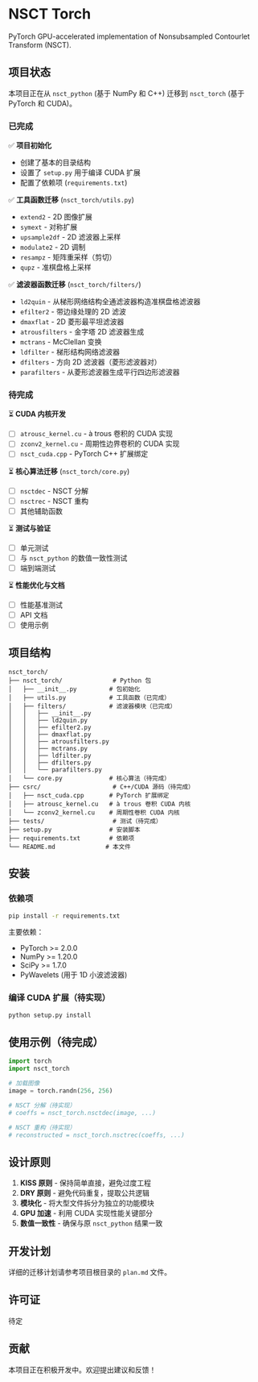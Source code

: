 # NSCT Torch

PyTorch GPU-accelerated implementation of Nonsubsampled Contourlet Transform (NSCT).

## 项目状态

本项目正在从 `nsct_python` (基于 NumPy 和 C++) 迁移到 `nsct_torch` (基于 PyTorch 和 CUDA)。

### 已完成

✅ **项目初始化**
- 创建了基本的目录结构
- 设置了 `setup.py` 用于编译 CUDA 扩展
- 配置了依赖项 (`requirements.txt`)

✅ **工具函数迁移** (`nsct_torch/utils.py`)
- `extend2` - 2D 图像扩展
- `symext` - 对称扩展
- `upsample2df` - 2D 滤波器上采样
- `modulate2` - 2D 调制
- `resampz` - 矩阵重采样（剪切）
- `qupz` - 准棋盘格上采样

✅ **滤波器函数迁移** (`nsct_torch/filters/`)
- `ld2quin` - 从梯形网络结构全通滤波器构造准棋盘格滤波器
- `efilter2` - 带边缘处理的 2D 滤波
- `dmaxflat` - 2D 菱形最平坦滤波器
- `atrousfilters` - 金字塔 2D 滤波器生成
- `mctrans` - McClellan 变换
- `ldfilter` - 梯形结构网络滤波器
- `dfilters` - 方向 2D 滤波器（菱形滤波器对）
- `parafilters` - 从菱形滤波器生成平行四边形滤波器

### 待完成

⏳ **CUDA 内核开发**
- [ ] `atrousc_kernel.cu` - à trous 卷积的 CUDA 实现
- [ ] `zconv2_kernel.cu` - 周期性边界卷积的 CUDA 实现
- [ ] `nsct_cuda.cpp` - PyTorch C++ 扩展绑定

⏳ **核心算法迁移** (`nsct_torch/core.py`)
- [ ] `nsctdec` - NSCT 分解
- [ ] `nsctrec` - NSCT 重构
- [ ] 其他辅助函数

⏳ **测试与验证**
- [ ] 单元测试
- [ ] 与 `nsct_python` 的数值一致性测试
- [ ] 端到端测试

⏳ **性能优化与文档**
- [ ] 性能基准测试
- [ ] API 文档
- [ ] 使用示例

## 项目结构

```
nsct_torch/
├── nsct_torch/              # Python 包
│   ├── __init__.py         # 包初始化
│   ├── utils.py            # 工具函数（已完成）
│   ├── filters/            # 滤波器模块（已完成）
│   │   ├── __init__.py
│   │   ├── ld2quin.py
│   │   ├── efilter2.py
│   │   ├── dmaxflat.py
│   │   ├── atrousfilters.py
│   │   ├── mctrans.py
│   │   ├── ldfilter.py
│   │   ├── dfilters.py
│   │   └── parafilters.py
│   └── core.py             # 核心算法（待完成）
├── csrc/                    # C++/CUDA 源码（待完成）
│   ├── nsct_cuda.cpp       # PyTorch 扩展绑定
│   ├── atrousc_kernel.cu   # à trous 卷积 CUDA 内核
│   └── zconv2_kernel.cu    # 周期性卷积 CUDA 内核
├── tests/                   # 测试（待完成）
├── setup.py                # 安装脚本
├── requirements.txt        # 依赖项
└── README.md              # 本文件
```

## 安装

### 依赖项

```bash
pip install -r requirements.txt
```

主要依赖：
- PyTorch >= 2.0.0
- NumPy >= 1.20.0
- SciPy >= 1.7.0
- PyWavelets (用于 1D 小波滤波器)

### 编译 CUDA 扩展（待实现）

```bash
python setup.py install
```

## 使用示例（待完成）

```python
import torch
import nsct_torch

# 加载图像
image = torch.randn(256, 256)

# NSCT 分解（待实现）
# coeffs = nsct_torch.nsctdec(image, ...)

# NSCT 重构（待实现）
# reconstructed = nsct_torch.nsctrec(coeffs, ...)
```

## 设计原则

1. **KISS 原则** - 保持简单直接，避免过度工程
2. **DRY 原则** - 避免代码重复，提取公共逻辑
3. **模块化** - 将大型文件拆分为独立的功能模块
4. **GPU 加速** - 利用 CUDA 实现性能关键部分
5. **数值一致性** - 确保与原 `nsct_python` 结果一致

## 开发计划

详细的迁移计划请参考项目根目录的 `plan.md` 文件。

## 许可证

待定

## 贡献

本项目正在积极开发中。欢迎提出建议和反馈！
